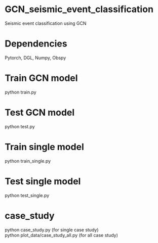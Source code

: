 # GCN_seismic_event_classification
Seismic event classification using GCN

# Dependencies
Pytorch, DGL, Numpy, Obspy
# Train GCN model
python train.py

# Test GCN model
python test.py

# Train single model
python train_single.py

# Test single model
python test_single.py

# case_study
python case_study.py (for single case study)  
python plot_data/case_study_all.py (for all case study)

